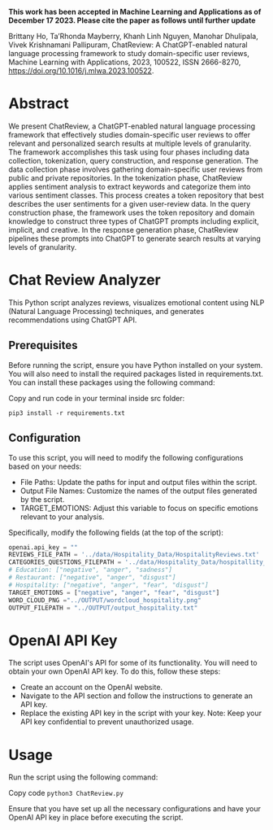  **This work has been accepted in Machine Learning and Applications as of December 17 2023. Please cite the paper as follows until further update**

Brittany Ho, Ta’Rhonda Mayberry, Khanh Linh Nguyen, Manohar Dhulipala, Vivek Krishnamani Pallipuram,
ChatReview: A ChatGPT-enabled natural language processing framework to study domain-specific user reviews,
Machine Learning with Applications, 2023, 100522, ISSN 2666-8270, https://doi.org/10.1016/j.mlwa.2023.100522.

# Abstract

We present ChatReview, a ChatGPT-enabled natural language processing framework that effectively studies domain-specific user
reviews to offer relevant and personalized search results at multiple levels of granularity. The framework accomplishes this task
using four phases including data collection, tokenization, query construction, and response generation. The data collection phase
involves gathering domain-specific user reviews from public and private repositories. In the tokenization phase, ChatReview applies
sentiment analysis to extract keywords and categorize them into various sentiment classes. This process creates a token repository
that best describes the user sentiments for a given user-review data. In the query construction phase, the framework uses the
token repository and domain knowledge to construct three types of ChatGPT prompts including explicit, implicit, and creative.
In the response generation phase, ChatReview pipelines these prompts into ChatGPT to generate search results at varying levels
of granularity.

# Chat Review Analyzer

This Python script analyzes reviews, visualizes emotional content using NLP (Natural Language Processing) techniques, and generates recommendations using ChatGPT API.

## Prerequisites

Before running the script, ensure you have Python installed on your system. You will also need to install the required packages listed in requirements.txt. You can install these packages using the following command:

Copy and run code in your terminal inside src folder:

<code>pip3 install -r requirements.txt </code>

## Configuration

To use this script, you will need to modify the following configurations based on your needs:

- File Paths: Update the paths for input and output files within the script.
- Output File Names: Customize the names of the output files generated by the script.
- TARGET_EMOTIONS: Adjust this variable to focus on specific emotions relevant to your analysis.

Specifically, modify the following fields (at the top of the script):
```python
openai.api_key = ""
REVIEWS_FILE_PATH = '../data/Hospitality_Data/HospitalityReviews.txt'
CATEGORIES_QUESTIONS_FILEPATH = '../data/Hospitality_Data/hospitallity_explicit.csv'
# Education: ["negative", "anger", "sadness"]
# Restaurant: ["negative", "anger", "disgust"]
# Hospitality: ["negative", "anger", "fear", "disgust"]
TARGET_EMOTIONS = ["negative", "anger", "fear", "disgust"]
WORD_CLOUD_PNG ="../OUTPUT/wordcloud_hospitality.png"
OUTPUT_FILEPATH = "../OUTPUT/output_hospitality.txt"
```



# OpenAI API Key

The script uses OpenAI's API for some of its functionality. You will need to obtain your own OpenAI API key. To do this, follow these steps:

- Create an account on the OpenAI website.
- Navigate to the API section and follow the instructions to generate an API key.
- Replace the existing API key in the script with your key.
Note: Keep your API key confidential to prevent unauthorized usage.

# Usage

Run the script using the following command:

Copy code
<code>python3 ChatReview.py</code>

Ensure that you have set up all the necessary configurations and have your OpenAI API key in place before executing the script.
